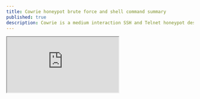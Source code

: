 ```yaml
---
title: Cowrie honeypot brute force and shell command summary
published: true
description: Cowrie is a medium interaction SSH and Telnet honeypot designed to log brute force attacks and the shell interaction performed by the attacker.
---
```

<iframe src="https://raw.githubusercontent.com/tomasvanagas/S-in-IOT-stands-for-security/master/html/cowrie_summary.html"></iframe>
